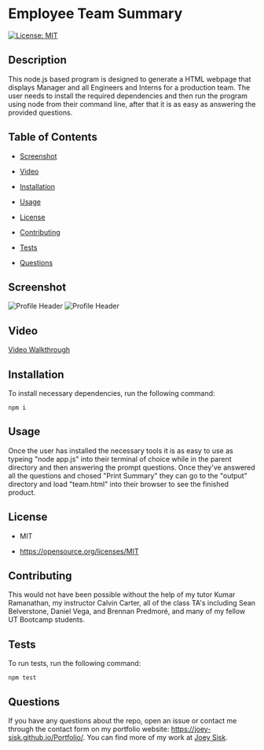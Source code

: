 # Employee Team Summary
[![License: MIT](https://img.shields.io/badge/License-MIT-yellow.svg)](https://opensource.org/licenses/MIT)

## Description

This node.js based program is designed to generate a HTML webpage that displays Manager and all Engineers and Interns for a production team. The user needs to install the required dependencies and then run the program using node from their command line, after that it is as easy as answering the provided questions.

## Table of Contents 

* [Screenshot](#Screenshot)

* [Video](#Video)

* [Installation](#installation)

* [Usage](#usage)

* [License](#license)

* [Contributing](#contributing)

* [Tests](#tests)

* [Questions](#questions)

## Screenshot

![Profile Header](./images/screenshot.png)
![Profile Header](./images/screenshot2.png)

## Video

[Video Walkthrough](https://drive.google.com/file/d/126ne6j0bfUKt9ZJVFYOIBacbD9xBtbPL/view)

## Installation

To install necessary dependencies, run the following command:

```
npm i
```

## Usage

Once the user has installed the necessary tools it is as easy to use as typeing "node app.js" into their terminal of choice while in the parent directory and then answering the prompt questions. Once they've answered all the questions and chosed "Print Summary" they can go to the "output" directory and load "team.html" into their browser to see the finished product.

## License

- MIT

- https://opensource.org/licenses/MIT
  
## Contributing

This would not have been possible without the help of my tutor Kumar Ramanathan, my instructor Calvin Carter, all of the class TA's including Sean Belverstone, Daniel Vega, and Brennan Predmoré, and many of my fellow UT Bootcamp students.

## Tests

To run tests, run the following command:

```
npm test
```

## Questions

If you have any questions about the repo, open an issue or contact me through the contact form on my portfolio website: https://joey-sisk.github.io/Portfolio/. You can find more of my work at [Joey Sisk](github.com/joey-sisk).
